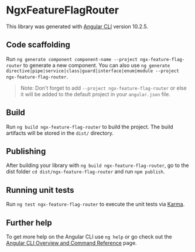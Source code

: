 # NgxFeatureFlagRouter

This library was generated with [Angular CLI](https://github.com/angular/angular-cli) version 10.2.5.

## Code scaffolding

Run `ng generate component component-name --project ngx-feature-flag-router` to generate a new component. You can also use `ng generate directive|pipe|service|class|guard|interface|enum|module --project ngx-feature-flag-router`.

> Note: Don't forget to add `--project ngx-feature-flag-router` or else it will be added to the default project in your `angular.json` file.

## Build

Run `ng build ngx-feature-flag-router` to build the project. The build artifacts will be stored in the `dist/` directory.

## Publishing

After building your library with `ng build ngx-feature-flag-router`, go to the dist folder `cd dist/ngx-feature-flag-router` and run `npm publish`.

## Running unit tests

Run `ng test ngx-feature-flag-router` to execute the unit tests via [Karma](https://karma-runner.github.io).

## Further help

To get more help on the Angular CLI use `ng help` or go check out the [Angular CLI Overview and Command Reference](https://angular.io/cli) page.
